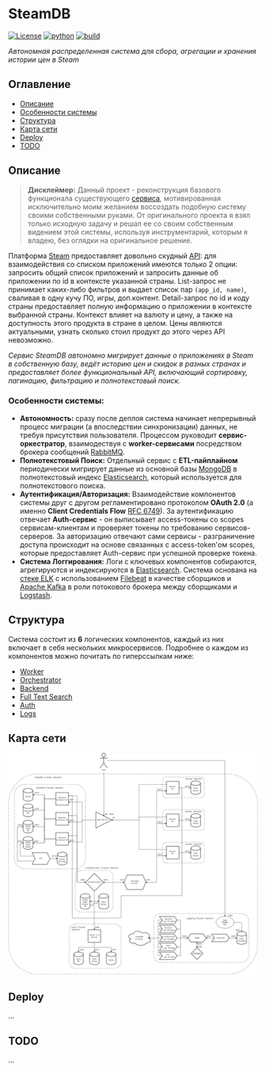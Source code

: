 # SteamDB

[![License](https://img.shields.io/badge/License-MIT-green.svg)](https://opensource.org/licenses/MIT)
[![python](https://img.shields.io/badge/Python-3.12-3776AB.svg?style=flat&logo=python&logoColor=white)](https://www.python.org)
[![build](https://github.com/P90Master/steamdb/workflows/CI/badge.svg)](https://github.com/steamdb/steamdb/actions)

_Автономная распределенная система для сбора, агрегации и хранения истории цен в Steam_

## Оглавление

- [Описание](#описание)
- [Особенности системы](#особенности-системы)
- [Структура](#структура)
- [Карта сети](#карта-сети)
- [Deploy](#deploy)
- [TODO](#todo)

## Описание

> **Дисклеймер:** Данный проект - реконструкция базового функционала существующего [сервиса](https://steamdb.info), мотивированная исключительно моим желанием воссоздать подобную систему своими собственными руками. От оригинального проекта я взял только исходную задачу и решал ее со своим собственным видением этой системы, используя инструментарий, которым я владею, без оглядки на оригинальное решение.

Платформа [Steam](https://store.steampowered.com) предоставляет довольно скудный [API](https://developer.valvesoftware.com/wiki/Steam_Web_API): для взаимодействия со списком приложений имеются только 2 опции: запросить общий список приложений и запросить данные об приложении по id в контексте указанной страны. List-запрос не принимает каких-либо фильтров и выдает список пар `(app_id, name)`, сваливая в одну кучу ПО, игры, доп.контент. Detail-запрос по id и коду страны предоставляет полную информацию о приложении в контексте выбранной страны. Контекст влияет на валюту и цену, а также на доступность этого продукта в стране в целом. Цены являются актуальными, узнать сколько стоил продукт до этого через API невозможно.

_Сервис SteamDB автономно мигрирует данные о приложениях в Steam в собственную базу, ведёт историю цен и скидок в разных странах и предоставляет более функциональный API, включающий сортировку, пагинацию, фильтрацию и полнотекстовый поиск._

### Особенности системы:

- **Автономность:** сразу после деплоя система начинает непрерывный процесс миграции (а впоследствии синхронизации) данных, не требуя присутствия пользователя. Процессом руководит **сервис-оркестратор**, взаимодествуя с **worker-сервисами** посредством брокера сообщений [RabbitMQ](https://www.rabbitmq.com/).
- **Полнотекстовый Поиск:** Отдельный сервис с **ETL-пайплайном** периодически мигрирует данные из основной базы [MongoDB](https://www.mongodb.com/) в полнотекстовый индекс [Elasticsearch](https://www.elastic.co/), который используется для полнотекстового поиска.
- **Аутентификация/Авторизация:** Взаимодействие компонентов системы друг с другом регламентировано протоколом **OAuth 2.0** (а именно **Client Credentials Flow** [RFC 6749](https://www.rfc-editor.org/rfc/rfc6749#section-1.3.4)). За аутентификацию отвечает **Auth-сервис** - он выписывает access-токены со scopes сервисам-клиентам и проверяет токены по требованию сервисов-серверов. За авторизацию отвечают сами сервисы - разграничение доступа происходит на основе связанных с access-token'ом scopes, которые предоставляет Auth-сервис при успешной проверке токена.
- **Система Логгирования:** Логи с ключевых компонентов собираются, агрегируются и индексируются в [Elasticsearch](https://www.elastic.co/). Система основана на [стеке ELK](https://www.elastic.co/elastic-stack) с использованием [Filebeat](https://www.elastic.co/products/beats/filebeat) в качестве сборщиков и [Apache Kafka](https://kafka.apache.org/) в роли потокового брокера между сборщиками и [Logstash](https://www.elastic.co/products/logstash).

## Структура

Система состоит из **6** логических компонентов, каждый из них включает в себя нескольких микросервисов. Подробнее о каждом из компонентов можно почитать по гиперссылкам ниже:

- [Worker](WORKER.md)
- [Orchestrator](ORCHESTRATOR.md)
- [Backend](BACKEND.md)
- [Full Text Search]()
- [Auth](AUTH.md)
- [Logs]()

## Карта сети

<p align="center">
  <img src="https://github.com/P90Master/steamdb/blob/main/docs/img/network_map.png" alt="Network Map">
</p>

## Deploy

...

## TODO

...